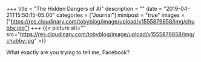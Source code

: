+++
title = "The Hidden Dangers of AI"
description = ""
date = "2019-04-21T15:50:15-05:00"
categories = ["Journal"]
minipost = "true"
images = ["https://res.cloudinary.com/tobyblog/image/upload/v1555879858/img/chubby.jpg"]
+++
{{< picture alt="" src="https://res.cloudinary.com/tobyblog/image/upload/v1555879858/img/chubby.jpg" >}}

What exactly are you trying to tell me, Facebook?
